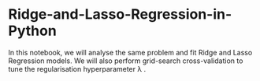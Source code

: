 # Ridge-and-Lasso-Regression-in-Python
In this notebook, we will analyse the same problem and fit Ridge and Lasso Regression models.     We will also perform grid-search cross-validation to tune the regularisation hyperparameter  λ . 
